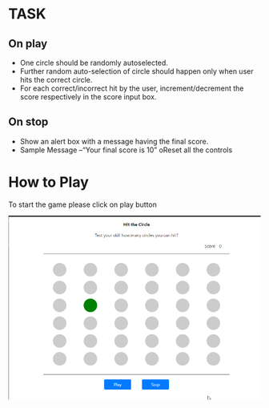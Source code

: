 # TASK
## On play 

<ul>

<li> One circle should be randomly autoselected. 
<li>Further random auto-selection of circle should happen only when user hits the correct circle.  
<li>For each correct/incorrect hit by the user, increment/decrement the score respectively in the score input box.
</ul>

## On stop 
<ul>
<li>Show an alert box with a message having the final score.  
<li>Sample Message –“Your final score is 10” oReset all the controls
</ul>

# How to Play
To start the game please click on play button

![](Hit-the-circle.gif)

